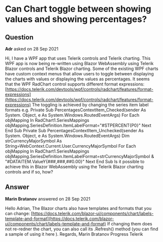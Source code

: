 # Can Chart toggle between showing values and showing percentages?

## Question

**Adr** asked on 28 Sep 2021

Hi, I have a WPF app that uses Telerik controls and Telerik charting. This WPF app is now being re-written using Blazor WebAssembly using Telerik Blazor controls and Telerik Blazor charting. Some of the existing WPF charts have custom context menus that allow users to toggle between displaying the charts with values or displaying the values as percentages. It seems that the WPF RadChart control supports different format expressions: [https://docs.telerik.com/devtools/wpf/controls/radchart/features/format-expressions](https://docs.telerik.com/devtools/wpf/controls/radchart/features/format-expressions) The toggling is achieved by changing the series item label formats e.g. Private Sub PercentagesContextItem_Checked(sender As System. Object, e As System.Windows.RoutedEventArgs) For Each objMapping In RadChart1.SeriesMappings
objMapping.SeriesDefinition.ItemLabelFormat="#STPERCENT{P0}" Next End Sub Private Sub PercentagesContextItem_Unchecked(sender As System. Object, e As System.Windows.RoutedEventArgs) Dim strCurrencyMajorSymbol As String=WebContext.Current.User.CurrencyMajorSymbol For Each objMapping In RadChart1.SeriesMappings
objMapping.SeriesDefinition.ItemLabelFormat=strCurrencyMajorSymbol & "#DATAITEM.ValueY{###,###,##0.00}" Next End Sub Is it possible to achieve this in Blazor WebAssembly using the Telerik Blazor charting controls and if so, how?

## Answer

**Marin Bratanov** answered on 28 Sep 2021

Hello Adrian, The Blazor charts also have templates and formats that you can change: [https://docs.telerik.com/blazor-ui/components/chart/labels-template-and-format](https://docs.telerik.com/blazor-ui/components/chart/labels-template-and-format) If changing them does not re-redner the chart, you can also call its .Refresh() method (you can find a sample of using it here ). Regards, Marin Bratanov Progress Telerik
